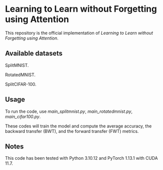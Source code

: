 # Learning to Learn without Forgetting using Attention

This repository is the official implementation of *Learning to Learn without Forgetting using Attention*.

## Available datasets

SplitMNIST.

RotatedMNIST.

SplitCIFAR-100.

## Usage

To run the code, use *main_splitmnist.py*, *main_rotatedmnist.py*, *main_cifar100.py*.

These codes will train the model and compute the average accuracy, the backward transfer (BWT), and the forward transfer (FWT) metrics.

## Notes
This code has been tested with Python 3.10.12 and PyTorch 1.13.1 with CUDA 11.7.